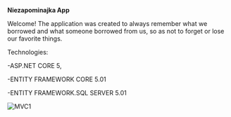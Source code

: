 **Niezapominajka App**

Welcome!
The application was created to always remember what we borrowed and what someone borrowed from us, so as not to forget or lose our favorite things.

Technologies:

-ASP.NET CORE 5,

-ENTITY FRAMEWORK CORE 5.01

-ENTITY FRAMEWORK.SQL SERVER 5.01

![MVC1](https://user-images.githubusercontent.com/49810460/119373090-54f0be80-bcb8-11eb-9dfa-efbd83169d78.png)
